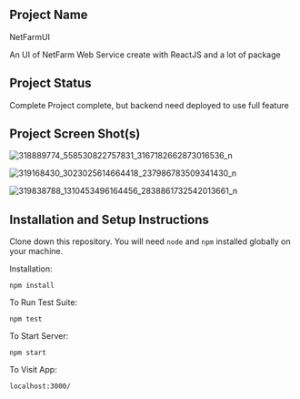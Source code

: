 ## Project Name
NetFarmUI

An UI of NetFarm Web Service create with ReactJS and a lot of package

## Project Status
Complete
Project complete, but backend need deployed to use full feature

## Project Screen Shot(s)

![318889774_558530822757831_3167182662873016536_n](https://user-images.githubusercontent.com/82458716/211867732-1d9c6928-1fee-4910-8d10-a63afc7c5878.png)

![319168430_3023025614664418_237986783509341430_n](https://user-images.githubusercontent.com/82458716/211867812-1e83c1ad-8688-47c6-9c79-f1f913cbebed.png)

![319838788_1310453496164456_2838861732542013661_n](https://user-images.githubusercontent.com/82458716/211867843-13c69538-4529-49b2-bf84-971d4092da18.png)


## Installation and Setup Instructions

Clone down this repository. You will need `node` and `npm` installed globally on your machine.  

Installation:

`npm install`  

To Run Test Suite:  

`npm test`  

To Start Server:

`npm start`  

To Visit App:

`localhost:3000/`  
